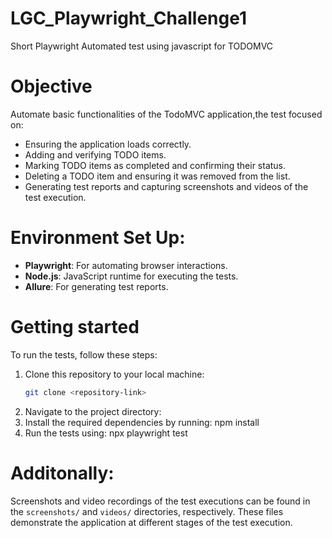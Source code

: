 # LGC_Playwright_Challenge1
Short Playwright Automated test using javascript for TODOMVC
# Objective 
Automate basic functionalities of the TodoMVC application,the test focused on:
- Ensuring the application loads correctly.
- Adding and verifying TODO items.
- Marking TODO items as completed and confirming their status.
- Deleting a TODO item and ensuring it was removed from the list.
- Generating test reports and capturing screenshots and videos of the test execution.
# Environment Set Up:
- **Playwright**: For automating browser interactions.
- **Node.js**: JavaScript runtime for executing the tests.
- **Allure**: For generating test reports.
# Getting started
To run the tests, follow these steps:
1. Clone this repository to your local machine:
   ```bash
   git clone <repository-link>
2. Navigate to the project directory: 
3. Install the required dependencies by running: npm install
4. Run the tests using: npx playwright test
# Additonally:
Screenshots and video recordings of the test executions can be found in the `screenshots/` and `videos/` directories, respectively. These files demonstrate the application at different stages of the test execution.

